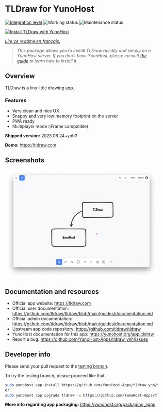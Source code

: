 <!--
N.B.: This README was automatically generated by https://github.com/YunoHost/apps/tree/master/tools/README-generator
It shall NOT be edited by hand.
-->

# TLDraw for YunoHost

[![Integration level](https://dash.yunohost.org/integration/tldraw.svg)](https://dash.yunohost.org/appci/app/tldraw) ![Working status](https://ci-apps.yunohost.org/ci/badges/tldraw.status.svg) ![Maintenance status](https://ci-apps.yunohost.org/ci/badges/tldraw.maintain.svg)

[![Install TLDraw with YunoHost](https://install-app.yunohost.org/install-with-yunohost.svg)](https://install-app.yunohost.org/?app=tldraw)

*[Lire ce readme en français.](./README_fr.md)*

> *This package allows you to install TLDraw quickly and simply on a YunoHost server.
If you don't have YunoHost, please consult [the guide](https://yunohost.org/#/install) to learn how to install it.*

## Overview

TLDraw is a tiny little drawing app.

### Features

- Very clean and nice UX
- Snappy and very low memory footprint on the server
- PWA ready
- Multiplayer mode (iFrame compatible)


**Shipped version:** 2023.06.24~ynh3

**Demo:** https://tldraw.com

## Screenshots

![Screenshot of TLDraw](./doc/screenshots/TLDraw_screenshot.png)

## Documentation and resources

* Official app website: <https://tldraw.com>
* Official user documentation: <https://github.com/tldraw/tldraw/blob/main/guides/documentation.md>
* Official admin documentation: <https://github.com/tldraw/tldraw/blob/main/guides/documentation.md>
* Upstream app code repository: <https://github.com/tldraw/tldraw>
* YunoHost documentation for this app: <https://yunohost.org/app_tldraw>
* Report a bug: <https://github.com/YunoHost-Apps/tldraw_ynh/issues>

## Developer info

Please send your pull request to the [testing branch](https://github.com/YunoHost-Apps/tldraw_ynh/tree/testing).

To try the testing branch, please proceed like that.

``` bash
sudo yunohost app install https://github.com/YunoHost-Apps/tldraw_ynh/tree/testing --debug
or
sudo yunohost app upgrade tldraw -u https://github.com/YunoHost-Apps/tldraw_ynh/tree/testing --debug
```

**More info regarding app packaging:** <https://yunohost.org/packaging_apps>
